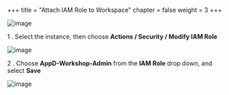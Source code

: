 +++
title = "Attach IAM Role to Workspace"
chapter = false
weight = 3
+++

![image](/images/workshop_setup/ad_team_tech_lead.png)


1 . Select the instance, then choose **Actions / Security / Modify IAM Role**


![image](/images/workshop_setup/iam_attach_role_01.png)


2 . Choose **AppD-Workshop-Admin** from the **IAM Role** drop down, and select **Save**

![image](/images/workshop_setup/iam_attach_role_02.png)
